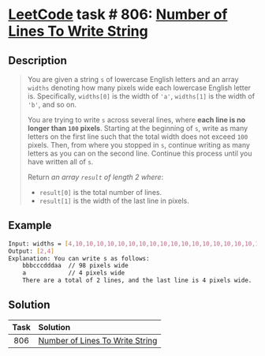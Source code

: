 # [LeetCode][leetcode] task # 806: [Number of Lines To Write String][task]

Description
-----------

> You are given a string `s` of lowercase English letters
> and an array `widths` denoting how many pixels wide each lowercase English letter is.
> Specifically, `widths[0]` is the width of `'a'`, `widths[1]` is the width of `'b'`, and so on.
> 
> You are trying to write `s` across several lines, where **each line is no longer than `100` pixels**.
> Starting at the beginning of `s`, write as many letters on the first line
> such that the total width does not exceed `100` pixels.
> Then, from where you stopped in `s`, continue writing as many letters as you can on the second line.
> Continue this process until you have written all of `s`.
> 
> Return _an array `result` of length 2 where_:
> * `result[0]` is the total number of lines.
> * `result[1]` is the width of the last line in pixels.

Example
-------

```sh
Input: widths = [4,10,10,10,10,10,10,10,10,10,10,10,10,10,10,10,10,10,10,10,10,10,10,10,10,10], s = "bbbcccdddaaa"
Output: [2,4]
Explanation: You can write s as follows:
    bbbcccdddaa  // 98 pixels wide
    a            // 4 pixels wide
    There are a total of 2 lines, and the last line is 4 pixels wide.
```

Solution
--------

| Task | Solution                                    |
|:----:|:--------------------------------------------|
| 806  | [Number of Lines To Write String][solution] |


[leetcode]: <http://leetcode.com/>
[task]: <https://leetcode.com/problems/number-of-lines-to-write-string/>
[solution]: <https://github.com/wellaxis/praxis-leetcode/blob/main/src/main/java/com/witalis/praxis/leetcode/task/h9/p806/option/Practice.java>
